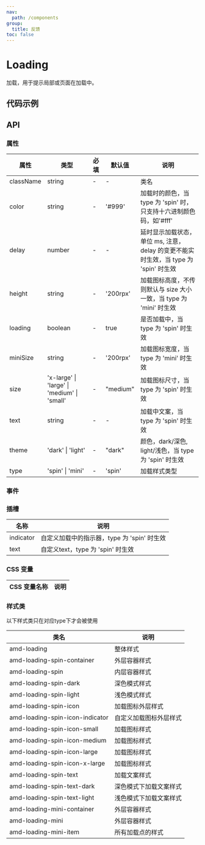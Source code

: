 ```yaml
---
nav:
  path: /components
group:
  title: 反馈
toc: false
---
```


# Loading
加载，用于提示局部或页面在加载中。

## 代码示例
<code src='../../demo/pages/Loading'></code>
## API 


### 属性 


| 属性 | 类型 | 必填 | 默认值 | 说明 |
| -----|-----|-----|-----|----- |
| className | string | - | - | 类名 |
| color | string | - | '#999' | 加载时的颜色，当 type 为 'spin' 时，只支持十六进制颜色码，如'#fff' |
| delay | number | - | - | 延时显示加载状态，单位 ms, 注意，delay 的变更不能实时生效，当 type 为 'spin' 时生效 |
| height | string | - | '200rpx' | 加载图标高度，不传则默认与 size 大小一致，当 type 为 'mini' 时生效 |
| loading | boolean | - | true | 是否加载中，当 type 为 'spin' 时生效 |
| miniSize | string | - | '200rpx' | 加载图标宽度，当 type 为 'mini' 时生效 |
| size | 'x-large' &verbar; 'large' &verbar; 'medium' &verbar; 'small' | - | "medium" | 加载图标尺寸，当 type 为 'spin' 时生效 |
| text | string | - | - | 加载中文案，当 type 为 'spin' 时生效 |
| theme | 'dark' &verbar; 'light' | - | "dark" | 颜色，dark/深色, light/浅色，当 type 为 'spin' 时生效 |
| type | 'spin' &verbar; 'mini' | - | 'spin' | 加载样式类型 |

### 事件 

### 插槽
| 名称 | 说明 |
| ----|----|
| indicator | 自定义加载中的指示器，type 为 'spin' 时生效 |
| text | 自定义text，type 为 'spin' 时生效 |

### CSS 变量 

| CSS 变量名称 | 说明 |
| -----|----- |
### 样式类 
以下样式类只在对应type下才会被使用

| 类名 | 说明 |
| -----|----- |
| amd-loading | 整体样式 |
| amd-loading-spin-container | 外层容器样式 |
| amd-loading-spin | 内层容器样式 |
| amd-loading-spin-dark | 深色模式样式 |
| amd-loading-spin-light | 浅色模式样式 |
| amd-loading-spin-icon | 加载图标外层样式 |
| amd-loading-spin-icon-indicator | 自定义加载图标外层样式 |
| amd-loading-spin-icon-small | 加载图标样式 |
| amd-loading-spin-icon-medium | 加载图标样式 |
| amd-loading-spin-icon-large | 加载图标样式 |
| amd-loading-spin-icon-x-large | 加载图标样式 |
| amd-loading-spin-text | 加载文案样式 |
| amd-loading-spin-text-dark | 深色模式下加载文案样式 |
| amd-loading-spin-text-light | 浅色模式下加载文案样式 |
| amd-loading-mini-container | 外层容器样式 |
| amd-loading-mini | 外层容器样式 |
| amd-loading-mini-item | 所有加载点的样式 |


